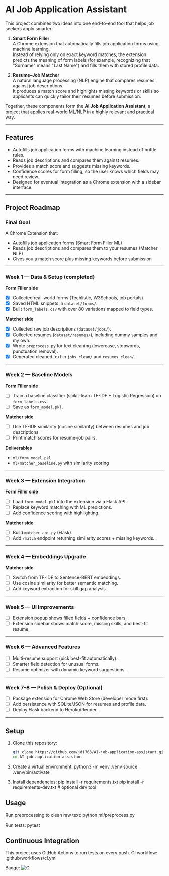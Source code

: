 # AI Job Application Assistant

This project combines two ideas into one end-to-end tool that helps job seekers apply smarter:

1. **Smart Form Filler**  
   A Chrome extension that automatically fills job application forms using machine learning.  
   Instead of relying only on exact keyword matches, the extension predicts the meaning of form labels (for example, recognizing that "Surname" means "Last Name") and fills them with stored profile data.

2. **Resume–Job Matcher**  
   A natural language processing (NLP) engine that compares resumes against job descriptions.  
   It produces a match score and highlights missing keywords or skills so applicants can quickly tailor their resumes before submission.

Together, these components form the **AI Job Application Assistant**, a project that applies real-world ML/NLP in a highly relevant and practical way.

---

## Features
- Autofills job application forms with machine learning instead of brittle rules.
- Reads job descriptions and compares them against resumes.
- Provides a match score and suggests missing keywords.
- Confidence scores for form filling, so the user knows which fields may need review.
- Designed for eventual integration as a Chrome extension with a sidebar interface.

---

## Project Roadmap

### Final Goal
A Chrome Extension that:
- Autofills job application forms (Smart Form Filler ML)
- Reads job descriptions and compares them to your resumes (Matcher NLP)
- Gives you a match score plus missing keywords before submission

---

### Week 1 — Data & Setup (completed)
**Form Filler side**
- [x] Collected real-world forms (Techlistic, W3Schools, job portals).
- [x] Saved HTML snippets in `dataset/forms/`.
- [x] Built `form_labels.csv` with over 80 variations mapped to field types.

**Matcher side**
- [x] Collected raw job descriptions (`dataset/jobs/`).
- [x] Collected resumes (`dataset/resumes/`), including dummy samples and my own.
- [x] Wrote `preprocess.py` for text cleaning (lowercase, stopwords, punctuation removal).
- [x] Generated cleaned text in `jobs_clean/` and `resumes_clean/`.

---

### Week 2 — Baseline Models
**Form Filler side**
- [ ] Train a baseline classifier (scikit-learn TF-IDF + Logistic Regression) on `form_labels.csv`.
- [ ] Save as `form_model.pkl`.

**Matcher side**
- [ ] Use TF-IDF similarity (cosine similarity) between resumes and job descriptions.
- [ ] Print match scores for resume-job pairs.

**Deliverables**
- `ml/form_model.pkl`
- `ml/matcher_baseline.py` with similarity scoring

---

### Week 3 — Extension Integration
**Form Filler side**
- [ ] Load `form_model.pkl` into the extension via a Flask API.
- [ ] Replace keyword matching with ML predictions.
- [ ] Add confidence scoring with highlighting.

**Matcher side**
- [ ] Build `matcher_api.py` (Flask).
- [ ] Add `/match` endpoint returning similarity scores + missing keywords.

---

### Week 4 — Embeddings Upgrade
**Matcher side**
- [ ] Switch from TF-IDF to Sentence-BERT embeddings.
- [ ] Use cosine similarity for better semantic matching.
- [ ] Add keyword extraction for skill gap analysis.

---

### Week 5 — UI Improvements
- [ ] Extension popup shows filled fields + confidence bars.
- [ ] Extension sidebar shows match score, missing skills, and best-fit resume.

---

### Week 6 — Advanced Features
- [ ] Multi-resume support (pick best-fit automatically).
- [ ] Smarter field detection for unusual forms.
- [ ] Resume optimizer with dynamic keyword suggestions.

---

### Week 7–8 — Polish & Deploy (Optional)
- [ ] Package extension for Chrome Web Store (developer mode first).
- [ ] Add persistence with SQLite/JSON for resumes and profile data.
- [ ] Deploy Flask backend to Heroku/Render.

---
## Setup

1. Clone this repository:
   ```bash
   git clone https://github.com/jd1763/AI-job-application-assistant.git
   cd AI-job-application-assistant

2. Create a virtual environment:
    python3 -m venv .venv
    source .venv/bin/activate

3. Install dependencies:
    pip install -r requirements.txt
    pip install -r requirements-dev.txt   # optional dev tool

## Usage
Run preprocessing to clean raw text:
    python ml/preprocess.py

Run tests:
    pytest

## Continuous Integration

This project uses GitHub Actions to run tests on every push.
CI workflow: .github/workflows/ci.yml

Badge:
    ![CI](https://github.com/jd1763/AI-job-application-assistant/actions/workflows/ci.yml/badge.svg)

